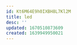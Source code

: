 ```yaml
---
id: Kt6M64E9h0IXBH8L7Kl2M
title: led
desc: ''
updated: 1670510873609
created: 1639949950021
---
```




